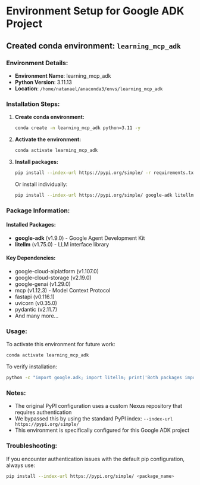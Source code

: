 # Environment Setup for Google ADK Project

## Created conda environment: `learning_mcp_adk`

### Environment Details:
- **Environment Name**: learning_mcp_adk
- **Python Version**: 3.11.13
- **Location**: `/home/natanael/anaconda3/envs/learning_mcp_adk`

### Installation Steps:

1. **Create conda environment:**
   ```bash
   conda create -n learning_mcp_adk python=3.11 -y
   ```

2. **Activate the environment:**
   ```bash
   conda activate learning_mcp_adk
   ```

3. **Install packages:**
   ```bash
   pip install --index-url https://pypi.org/simple/ -r requirements.txt
   ```
   
   Or install individually:
   ```bash
   pip install --index-url https://pypi.org/simple/ google-adk litellm
   ```

### Package Information:

#### Installed Packages:
- **google-adk** (v1.9.0) - Google Agent Development Kit
- **litellm** (v1.75.0) - LLM interface library

#### Key Dependencies:
- google-cloud-aiplatform (v1.107.0)
- google-cloud-storage (v2.19.0)
- google-genai (v1.29.0)
- mcp (v1.12.3) - Model Context Protocol
- fastapi (v0.116.1)
- uvicorn (v0.35.0)
- pydantic (v2.11.7)
- And many more...

### Usage:

To activate this environment for future work:
```bash
conda activate learning_mcp_adk
```

To verify installation:
```bash
python -c "import google.adk; import litellm; print('Both packages imported successfully!')"
```

### Notes:

- The original PyPI configuration uses a custom Nexus repository that requires authentication
- We bypassed this by using the standard PyPI index: `--index-url https://pypi.org/simple/`
- This environment is specifically configured for this Google ADK project

### Troubleshooting:

If you encounter authentication issues with the default pip configuration, always use:
```bash
pip install --index-url https://pypi.org/simple/ <package_name>
```
